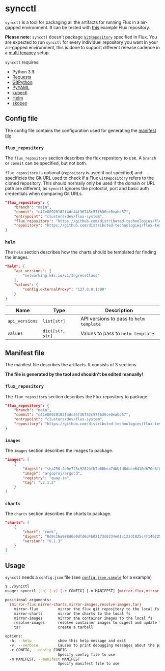 # syncctl

`syncctl` is a tool for packaging all the artifacts for running Flux in a air-gapped environment. It can be tested with [this](https://github.com/distributed-technologies/flux-test/) example Flux repository.

**Please note:** `syncctl` doesn't package [`GitRepository`](https://fluxcd.io/docs/components/source/gitrepositories/) specified in Flux. You are expected to run `syncctl` for every individuel repository you want in your air-gapped environment, this is done to support different release cadence in a [multi tenancy](https://github.com/fluxcd/flux2-multi-tenancy) setup.

`syncctl` requires:
* Python 3.9
* [Requests](https://pypi.org/project/requests/)
* [GitPython](https://pypi.org/project/GitPython/)
* [PyYAML](https://pyyaml.org/wiki/PyYAML)
* [kubectl](https://kubernetes.io/docs/reference/kubectl/)
* [Helm](https://helm.sh/)
* [skopeo](https://github.com/containers/skopeo)

## Config file

The config file contains the configuration used for generating the [manifest file](#manifest-file).

### `flux_repository`

The `flux_repository` section describes the flux repository to use. A `branch` or `commit` can be specified, but not both.

`flux_repository` is optional (`repository` is used if not specified) and specificies the Git URL used to check if a Flux `GitRepository` refers to the cloned repository.
This should normally only be used if the domain or URL path are different, as `syncctl` ignores the protoctol, port and basic auth credentials when comparing Git URLs.

```json
"flux_repository": {
    "branch": "main",
    "commit": "c41e80920182f4dc44f36743c57f630ce0eabc57",
    "entrypoint": "clusters/dev/flux-system",
    "flux_repository": "https://github.com/distributed-technologies/flux-test.git",
    "repository": "https://github.com/distributed-technologies/flux-test.git"
}
```

### `helm`

The `helm` section describes how the charts should be templated for finding the images.

```json
"helm": {
    "api_versions": [
        "networking.k8s.io/v1/IngressClass"
    ],
    "values": {
        "config.externalProxy": "127.0.0.1:80"
    }
}
```

| Name           | Type             | Description |
| -------------- | ---------------- | ----------- |
| `api_versions` | `list[str]`      | API versions to pass to `helm template` |
| `values`       | `dict[str, str]` | Values to pass to `helm template` |

## Manifest file

The manifest file describes the artifacts. It consists of 3 sections.

**The file is generated by the tool and shouldn't be edited manually!**

### `flux_repository`

The `flux_repository` section describes the Flux repository to package.

```json
"flux_repository": {
    "branch": "main",
    "commit": "c41e80920182f4dc44f36743c57f630ce0eabc57",
    "entrypoint": "clusters/dev/flux-system",
    "repository": "https://github.com/distributed-technologies/flux-test.git"
}
```

### `images`

The `images` section describes the images to package.

```json
"images": [
    {
        "digest": "sha256:2e0e725c9282bfb7b08bea7dbbfd8dbce6410d670e3f8addd9b6540d818ad520",
        "image": "argoproj/argocd",
        "registry": "quay.io",
        "tag": "v2.1.2"
    }
]
```

### `charts`

The `charts` section describes the charts to package.

```json
"charts": [
    {
        "chart": "rook",
        "digest": "0d9c16a988d6e0dfd6d4b02173d6334e61c122d1825c4f1467253b418a93f1c9",
        "version": "0.1.3"
    }
]
```

## Usage

`syncctl` needs a `config.json` file (see [`config.json.sample`](config.json.sample) for a example)

```sh
$ ./syncctl
usage: syncctl [-h] [-v] [-c CONFIG] [-m MANIFEST] {mirror-flux,mirror-charts,mirror-images,resolve-images,tar} ...

positional arguments:
  {mirror-flux,mirror-charts,mirror-images,resolve-images,tar}
    mirror-flux         mirror the flux git repository to the local fs
    mirror-charts       mirror the charts to the local fs
    mirror-images       mirror the container images to the local fs
    resolve-images      resolve container images to digest and update the manifest file
    tar                 create a tarball

options:
  -h, --help            show this help message and exit
  -v, --verbose         Causes to print debugging messages about the progress
  -c CONFIG, --config CONFIG
                        Specify config file to use
  -m MANIFEST, --manifest MANIFEST
                        Specify manifest file to use
```
